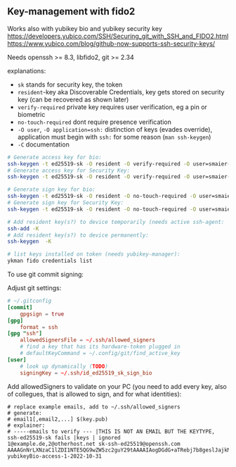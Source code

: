 ## Key-management with fido2

Works also with yubikey bio and yubikey security key
https://developers.yubico.com/SSH/Securing_git_with_SSH_and_FIDO2.html
https://www.yubico.com/blog/github-now-supports-ssh-security-keys/

Needs openssh >= 8.3, libfido2, git >= 2.34

explanations: 

* `sk` stands for security key, the token
* `resident`-key aka Discoverable Credentials, key gets stored on security key (can be recovered as shown later)
* `verify-required` private key requires user verification, eg a pin or biometric
* `no-touch-required` dont require presence verification
* `-O user`, `-O application=ssh:` distinction of keys (evades override), application must begin with `ssh:` for some reason (`man ssh-keygen`)
* `-C` documentation

```sh
# Generate access key for bio:
ssh-keygen -t ed25519-sk -O resident -O verify-required -O user=smaier-bio -O application=ssh:access -C "yubikeyBio-access-1-$(date +'%Y-%m-%d')" -f ~/.ssh/id_ed25519_sk_bio
# Generate access key for Security Key:
ssh-keygen -t ed25519-sk -O resident -O verify-required -O user=smaier-sk1 -O application=ssh:access -C "yubikeySK1-access-1-$(date +'%Y-%m-%d')" -f ~/.ssh/id_ed25519_sk_sk1

# Generate sign key for bio:
ssh-keygen -t ed25519-sk -O resident -O no-touch-required -O user=smaier-bio -O application=ssh:sign -C "yubikeyBio-git-sign-1-$(date +'%Y-%m-%d')" -f ~/.ssh/id_ed25519_sk_sign_bio
# Generate sign key for Security Key:
ssh-keygen -t ed25519-sk -O resident -O no-touch-required -O user=smaier-sk1 -O application=ssh:sign -C "yubikeySK1-git-sign-1-$(date +'%Y-%m-%d')" -f ~/.ssh/id_ed25519_sk_sign_sk1

# Add resident key(s?) to device temporarily (needs active ssh-agent: `ssh-agent -s`):
ssh-add -K
# Add resident key(s?) to device permanently:
ssh-keygen  -K

# list keys installed on token (needs yubikey-manager):
ykman fido credentials list
```

To use git commit signing:

Adjust git settings:

```toml
# ~/.gitconfig
[commit]
	gpgsign = true
[gpg]
	format = ssh
[gpg "ssh"]
	allowedSignersFile = ~/.ssh/allowed_signers
	# find a key that has its hardware-token plugged in
	# defaultKeyCommand = ~/.config/git/find_active_key
[user]
	# look up dynamically (TODO)
	signingKey = ~/.ssh/id_ed25519_sk_sign_bio
```

Add allowedSigners to validate on your PC (you need to add every key, also of collegues, that is allowed to sign, and for what identities):

```
# replace example emails, add to ~/.ssh/allowed_signers
# generate:
# email1[,email2,...] $(key.pub)
# explainer:
# -----emails to verify --- |THIS IS NOT AN EMAIL BUT THE KEYTYPE, ssh-ed25519-sk fails |keys | ignored
1@example.de,2@otherhost.net sk-ssh-ed25519@openssh.com AAAAGnNrLXNzaC1lZDI1NTE5QG9wZW5zc2guY29tAAAAIAogDGdG+aTRebj7b8geslJajkM9+w3/baKYC/ENM1MWAAAACnNzaDphY2Nlc3M= yubikeyBio-access-1-2022-10-31
```